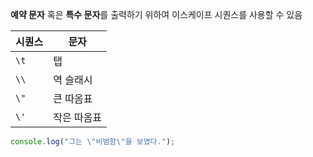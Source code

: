 **예약 문자** 혹은 **특수 문자**를 출력하기 위하여 이스케이프 시퀀스를 사용할  수 있음


| 시퀀스  | 문자     |
| ---- | ------ |
| `\t` | 탭      |
| `\\` | 역 슬래시  |
| `\"` | 큰 따옴표  |
| `\'` | 작은 따옴표 |
```javaScript
console.log("그는 \"비범함\"을 보였다.");
```
